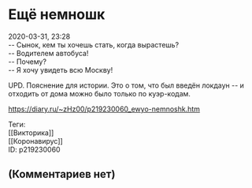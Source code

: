 Ещё немношк
===========

  
2020-03-31, 23:28  
 -- Сынок, кем ты хочешь стать, когда вырастешь?   
 -- Водителем автобуса!   
 -- Почему?   
 -- Я хочу увидеть всю Москву!   
   
 UPD. Пояснение для истории. Это о том, что был введён локдаун -- и отходить от дома можно было только по куэр-кодам.   
  
<https://diary.ru/~zHz00/p219230060_ewyo-nemnoshk.htm>  
  
Теги:  
[[Викторика]]  
[[Коронавирус]]  
ID: p219230060  


(Комментариев нет)
------------------